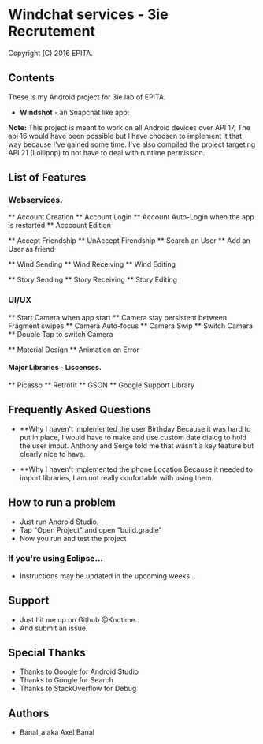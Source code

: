 Windchat services - 3ie Recrutement
===========================================
Copyright (C) 2016 EPITA.

<h2>Contents</h2>

These is my Android project for 3ie lab of EPITA.

* **Windshot** - an Snapchat like app:

**Note:** This project is meant to work on all Android devices over API 17, The api 16 would have been possible but I have choosen to implement it that way because I've gained some time. I've also compiled the project targeting API 21 (Lollipop) to not have to deal with runtime permission.

<h2>List of Features</h2>

<h3>Webservices.</h3>
** Account Creation
** Account Login
** Account Auto-Login when the app is restarted
** Acccount Edition


** Accept Friendship
** UnAccept Firendship
** Search an User
** Add an User as friend

** Wind Sending
** Wind Receiving
** Wind Editing

** Story Sending
** Story Receiving
** Story Editing


<h3>UI/UX</h3>
** Start Camera when app start
** Camera stay persistent between Fragment swipes
** Camera Auto-focus
** Camera Swip
** Switch Camera
** Double Tap to switch Camera

** Material Design
** Animation on Error

<h4>Major Libraries - Liscenses.</h4>
** Picasso
** Retrofit
** GSON
** Google Support Library



<h2>Frequently Asked Questions</h2>

* **Why I haven't implemented the user Birthday
Because it was hard to put in place, I would have to make and use custom date dialog to hold the user imput.
Anthony and Serge told me that wasn't a key feature but clearly nice to have.

* **Why I haven't implemented the phone Location
Because it needed to import libraries, I am not really confortable with using them.

<h2>How to run a problem</h2>

* Just run Android Studio.
* Tap "Open Project" and open "build.gradle" 
* Now you run and test the project

<h3>If you're using Eclipse...</h3>

* Instructions may be updated in the upcoming weeks...

<h2>Support</h2>

* Just hit me up on Github @Kndtime.
* And submit an issue.

<h2>Special Thanks</h2>

* Thanks to Google for Android Studio
* Thanks to Google for Search
* Thanks to StackOverflow for Debug 

<h2>Authors</h2>

* Banal_a aka Axel Banal